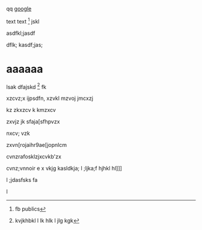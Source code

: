 qq [google][5] 

text text [^1] jskl

asdfkl;jasdf

dflk; kasdf;jas;

# aaaaaa	

[5]: http://djuga.ru/	"xxxxxxx"

lsak dfajskd [^fb1] fk

xzcvz;x ijpsdfn,  xzvkl mzvoj jmcxzj

kz zkxzcv  k kmzxcv 

zxvjz jk sfaja[sfhpvzx

nxcv; vzk

zxvn[rojaihr9ae[jopnlcm

cvnzrafosklzjxcvkb'zx

cvnz;vnnoir e    x vkjg    kasldkja; l ;ljka;f   hjhkl hl]]]

l ;jdasfsks fa


[^1]: fb publics


[^fb1]: kvjkhbkl l  lk hlk l jlg kgk

l
